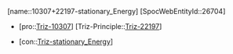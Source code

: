 ﻿---
type: TrizContradiction
aliases:
- 10307+22197-stationary_Energy
license: CC BY-SA 4.0
copyright: https://github.com/SpocWeb
IsDeleted: false
IsReadOnly: false
Confidential: public
tags: 
- Triz/Contradiction
---
[name::10307+22197-stationary_Energy]
[SpocWebEntityId::26704]
+ [pro::[Triz-10307](Triz-10307)]
[Triz-Principle::[Triz-22197](Triz-22197)]
- [con::[Triz-stationary_Energy](tech/Triz/Parameter/Triz-stationary_Energy.md)]

